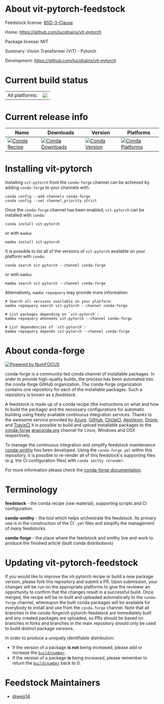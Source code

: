 About vit-pytorch-feedstock
===========================

Feedstock license: [BSD-3-Clause](https://github.com/conda-forge/vit-pytorch-feedstock/blob/main/LICENSE.txt)

Home: https://github.com/lucidrains/vit-pytorch

Package license: MIT

Summary: Vision Transformer (ViT) - Pytorch

Development: https://github.com/lucidrains/vit-pytorch

Current build status
====================


<table><tr><td>All platforms:</td>
    <td>
      <a href="https://dev.azure.com/conda-forge/feedstock-builds/_build/latest?definitionId=14873&branchName=main">
        <img src="https://dev.azure.com/conda-forge/feedstock-builds/_apis/build/status/vit-pytorch-feedstock?branchName=main">
      </a>
    </td>
  </tr>
</table>

Current release info
====================

| Name | Downloads | Version | Platforms |
| --- | --- | --- | --- |
| [![Conda Recipe](https://img.shields.io/badge/recipe-vit--pytorch-green.svg)](https://anaconda.org/conda-forge/vit-pytorch) | [![Conda Downloads](https://img.shields.io/conda/dn/conda-forge/vit-pytorch.svg)](https://anaconda.org/conda-forge/vit-pytorch) | [![Conda Version](https://img.shields.io/conda/vn/conda-forge/vit-pytorch.svg)](https://anaconda.org/conda-forge/vit-pytorch) | [![Conda Platforms](https://img.shields.io/conda/pn/conda-forge/vit-pytorch.svg)](https://anaconda.org/conda-forge/vit-pytorch) |

Installing vit-pytorch
======================

Installing `vit-pytorch` from the `conda-forge` channel can be achieved by adding `conda-forge` to your channels with:

```
conda config --add channels conda-forge
conda config --set channel_priority strict
```

Once the `conda-forge` channel has been enabled, `vit-pytorch` can be installed with `conda`:

```
conda install vit-pytorch
```

or with `mamba`:

```
mamba install vit-pytorch
```

It is possible to list all of the versions of `vit-pytorch` available on your platform with `conda`:

```
conda search vit-pytorch --channel conda-forge
```

or with `mamba`:

```
mamba search vit-pytorch --channel conda-forge
```

Alternatively, `mamba repoquery` may provide more information:

```
# Search all versions available on your platform:
mamba repoquery search vit-pytorch --channel conda-forge

# List packages depending on `vit-pytorch`:
mamba repoquery whoneeds vit-pytorch --channel conda-forge

# List dependencies of `vit-pytorch`:
mamba repoquery depends vit-pytorch --channel conda-forge
```


About conda-forge
=================

[![Powered by
NumFOCUS](https://img.shields.io/badge/powered%20by-NumFOCUS-orange.svg?style=flat&colorA=E1523D&colorB=007D8A)](https://numfocus.org)

conda-forge is a community-led conda channel of installable packages.
In order to provide high-quality builds, the process has been automated into the
conda-forge GitHub organization. The conda-forge organization contains one repository
for each of the installable packages. Such a repository is known as a *feedstock*.

A feedstock is made up of a conda recipe (the instructions on what and how to build
the package) and the necessary configurations for automatic building using freely
available continuous integration services. Thanks to the awesome service provided by
[Azure](https://azure.microsoft.com/en-us/services/devops/), [GitHub](https://github.com/),
[CircleCI](https://circleci.com/), [AppVeyor](https://www.appveyor.com/),
[Drone](https://cloud.drone.io/welcome), and [TravisCI](https://travis-ci.com/)
it is possible to build and upload installable packages to the
[conda-forge](https://anaconda.org/conda-forge) [anaconda.org](https://anaconda.org/)
channel for Linux, Windows and OSX respectively.

To manage the continuous integration and simplify feedstock maintenance
[conda-smithy](https://github.com/conda-forge/conda-smithy) has been developed.
Using the ``conda-forge.yml`` within this repository, it is possible to re-render all of
this feedstock's supporting files (e.g. the CI configuration files) with ``conda smithy rerender``.

For more information please check the [conda-forge documentation](https://conda-forge.org/docs/).

Terminology
===========

**feedstock** - the conda recipe (raw material), supporting scripts and CI configuration.

**conda-smithy** - the tool which helps orchestrate the feedstock.
                   Its primary use is in the construction of the CI ``.yml`` files
                   and simplify the management of *many* feedstocks.

**conda-forge** - the place where the feedstock and smithy live and work to
                  produce the finished article (built conda distributions)


Updating vit-pytorch-feedstock
==============================

If you would like to improve the vit-pytorch recipe or build a new
package version, please fork this repository and submit a PR. Upon submission,
your changes will be run on the appropriate platforms to give the reviewer an
opportunity to confirm that the changes result in a successful build. Once
merged, the recipe will be re-built and uploaded automatically to the
`conda-forge` channel, whereupon the built conda packages will be available for
everybody to install and use from the `conda-forge` channel.
Note that all branches in the conda-forge/vit-pytorch-feedstock are
immediately built and any created packages are uploaded, so PRs should be based
on branches in forks and branches in the main repository should only be used to
build distinct package versions.

In order to produce a uniquely identifiable distribution:
 * If the version of a package **is not** being increased, please add or increase
   the [``build/number``](https://docs.conda.io/projects/conda-build/en/latest/resources/define-metadata.html#build-number-and-string).
 * If the version of a package **is** being increased, please remember to return
   the [``build/number``](https://docs.conda.io/projects/conda-build/en/latest/resources/define-metadata.html#build-number-and-string)
   back to 0.

Feedstock Maintainers
=====================

* [@weiji14](https://github.com/weiji14/)

